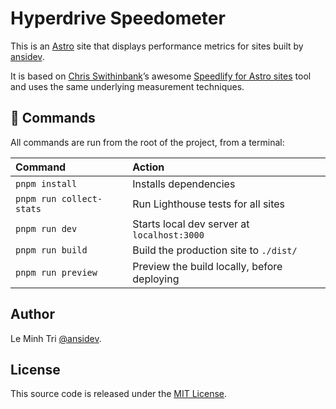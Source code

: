 # Hyperdrive Speedometer

This is an [Astro](https://astro.build) site that displays performance metrics for sites built by [ansidev](https://github.com/ansidev).

It is based on [Chris Swithinbank](http://chrisswithinbank.net/)’s awesome [Speedlify for Astro sites](https://github.com/delucis/hyperdrive-speedometer) tool and uses the same underlying measurement techniques.

## 🧞 Commands

All commands are run from the root of the project, from a terminal:

| Command                  | Action                                      |
| :----------------------- | :------------------------------------------ |
| `pnpm install`           | Installs dependencies                       |
| `pnpm run collect-stats` | Run Lighthouse tests for all sites          |
| `pnpm run dev`           | Starts local dev server at `localhost:3000` |
| `pnpm run build`         | Build the production site to `./dist/`      |
| `pnpm run preview`       | Preview the build locally, before deploying |

## Author

Le Minh Tri [@ansidev](https://ansidev.xyz/about).

## License

This source code is released under the [MIT License](/LICENSE).

